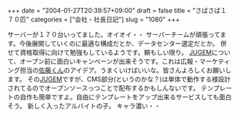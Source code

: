 +++
date = "2004-01-27T20:39:57+09:00"
draft = false
title = "さばさば１７０匹"
categories = ["会社・社長日記"]
slug = "1080"
+++

サーバーが１７０台いってました。オイオイ・・
サーバーチームが頑張ってます。今後展開していくのに最適な構成だとか、データセンター選定だとか。
併せて資格取得に向けて勉強もしているようです。頼もしい限り。
<a href="http://jugem.yosy.jp/" target="_blank">JUGEM</a>について、オープン前に面白いキャンペーンが出来そうです。これは広報・マーケティング担当の<a href="http://kentarow.com" target="_blank">佐藤くん</a>のアイデア。うまくいけばいいな。皆さんよろしくお願いします。
その<a href="http://jugem.yosy.jp/" target="_blank">JUGEM</a>ですが、CMS部分(というのかな？)は単体で動作する様設計されてるのでオープンソースっつことで配布するかもしんないです。
テンプレートの自作も簡単ですよ。自由にテンプレートをアップ出来るサービスしても面白そう。
新しく入ったアルバイトの子。
キャラ濃い・・
